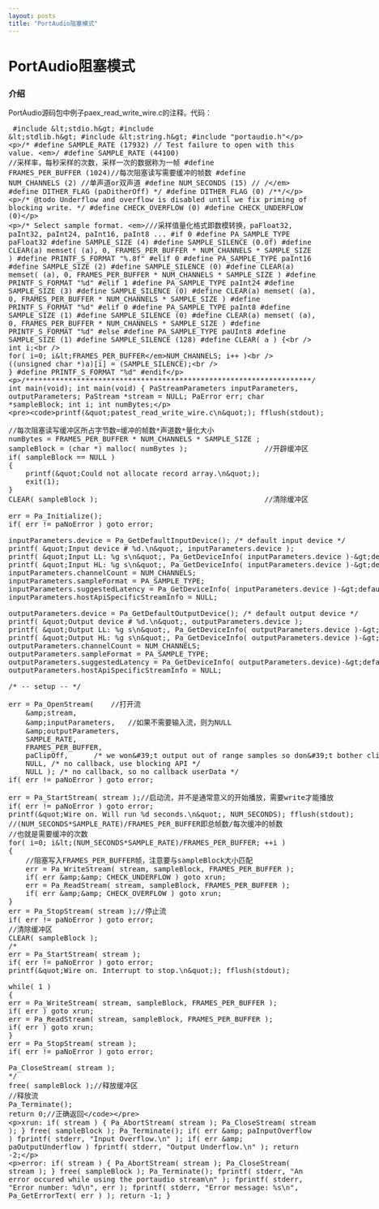 ```yaml
---
layout: posts
title: "PortAudio阻塞模式"
---
```


# PortAudio阻塞模式
### 介绍
PortAudio源码包中例子paex_read_write_wire.c的注释。代码：
<xmp class="prettyprint linenums">
#include <stdio.h>
#include <stdlib.h>
#include <string.h>
#include "portaudio.h"

/* #define SAMPLE_RATE  (17932) // Test failure to open with this value. */
#define SAMPLE_RATE  (44100)    //采样率，每秒采样的次数，采样一次的数据称为一帧
#define FRAMES_PER_BUFFER (1024)//每次阻塞读写需要缓冲的帧数
#define NUM_CHANNELS    (2)		//单声道or双声道
#define NUM_SECONDS     (15)	//
/* #define DITHER_FLAG     (paDitherOff)  */
#define DITHER_FLAG     (0) /**/

/* @todo Underflow and overflow is disabled until we fix priming of blocking write. */
#define CHECK_OVERFLOW  (0)
#define CHECK_UNDERFLOW  (0)


/* Select sample format. *///采样值量化格式即数模转换，paFloat32, paInt32, paInt24, paInt16, paInt8 ...
#if 0
#define PA_SAMPLE_TYPE  paFloat32
#define SAMPLE_SIZE (4)
#define SAMPLE_SILENCE  (0.0f)
#define CLEAR(a) memset( (a), 0, FRAMES_PER_BUFFER * NUM_CHANNELS * SAMPLE_SIZE )
#define PRINTF_S_FORMAT "%.8f"
#elif 0
#define PA_SAMPLE_TYPE  paInt16
#define SAMPLE_SIZE (2)
#define SAMPLE_SILENCE  (0)
#define CLEAR(a) memset( (a), 0,  FRAMES_PER_BUFFER * NUM_CHANNELS * SAMPLE_SIZE )
#define PRINTF_S_FORMAT "%d"
#elif 1
#define PA_SAMPLE_TYPE  paInt24
#define SAMPLE_SIZE (3)
#define SAMPLE_SILENCE  (0)
#define CLEAR(a) memset( (a), 0,  FRAMES_PER_BUFFER * NUM_CHANNELS * SAMPLE_SIZE )
#define PRINTF_S_FORMAT "%d"
#elif 0
#define PA_SAMPLE_TYPE  paInt8
#define SAMPLE_SIZE (1)
#define SAMPLE_SILENCE  (0)
#define CLEAR(a) memset( (a), 0,  FRAMES_PER_BUFFER * NUM_CHANNELS * SAMPLE_SIZE )
#define PRINTF_S_FORMAT "%d"
#else
#define PA_SAMPLE_TYPE  paUInt8
#define SAMPLE_SIZE (1)
#define SAMPLE_SILENCE  (128)
#define CLEAR( a ) { \
	int i; \
	for( i=0; i<FRAMES_PER_BUFFER*NUM_CHANNELS; i++ ) \
	((unsigned char *)a)[i] = (SAMPLE_SILENCE); \
}
#define PRINTF_S_FORMAT "%d"
#endif


/*******************************************************************/
int main(void);
int main(void)
{
	PaStreamParameters inputParameters, outputParameters;
	PaStream *stream = NULL;
	PaError err;
	char *sampleBlock;
	int i;
	int numBytes;


	printf("patest_read_write_wire.c\n"); fflush(stdout);

	//每次阻塞读写缓冲区所占字节数=缓冲的帧数*声道数*量化大小
	numBytes = FRAMES_PER_BUFFER * NUM_CHANNELS * SAMPLE_SIZE ;
	sampleBlock = (char *) malloc( numBytes );					//开辟缓冲区
	if( sampleBlock == NULL )
	{
		printf("Could not allocate record array.\n");
		exit(1);
	}
	CLEAR( sampleBlock );										//清除缓冲区

	err = Pa_Initialize();
	if( err != paNoError ) goto error;

	inputParameters.device = Pa_GetDefaultInputDevice(); /* default input device */
	printf( "Input device # %d.\n", inputParameters.device );
	printf( "Input LL: %g s\n", Pa_GetDeviceInfo( inputParameters.device )->defaultLowInputLatency );
	printf( "Input HL: %g s\n", Pa_GetDeviceInfo( inputParameters.device )->defaultHighInputLatency );
	inputParameters.channelCount = NUM_CHANNELS;
	inputParameters.sampleFormat = PA_SAMPLE_TYPE;
	inputParameters.suggestedLatency = Pa_GetDeviceInfo( inputParameters.device )->defaultHighInputLatency ;
	inputParameters.hostApiSpecificStreamInfo = NULL;

	outputParameters.device = Pa_GetDefaultOutputDevice(); /* default output device */
	printf( "Output device # %d.\n", outputParameters.device );
	printf( "Output LL: %g s\n", Pa_GetDeviceInfo( outputParameters.device )->defaultLowOutputLatency );
	printf( "Output HL: %g s\n", Pa_GetDeviceInfo( outputParameters.device )->defaultHighOutputLatency );
	outputParameters.channelCount = NUM_CHANNELS;
	outputParameters.sampleFormat = PA_SAMPLE_TYPE;
	outputParameters.suggestedLatency = Pa_GetDeviceInfo( outputParameters.device)->defaultHighOutputLatency;
	outputParameters.hostApiSpecificStreamInfo = NULL;

	/* -- setup -- */

	err = Pa_OpenStream(	//打开流
		&stream,
		&inputParameters,	//如果不需要输入流，则为NULL
		&outputParameters,
		SAMPLE_RATE,
		FRAMES_PER_BUFFER,
		paClipOff,      /* we won't output out of range samples so don't bother clipping them */
		NULL, /* no callback, use blocking API */
		NULL ); /* no callback, so no callback userData */
	if( err != paNoError ) goto error;

	err = Pa_StartStream( stream );//启动流，并不是通常意义的开始播放，需要write才能播放
	if( err != paNoError ) goto error;
	printf("Wire on. Will run %d seconds.\n", NUM_SECONDS); fflush(stdout);
	//(NUM_SECONDS*SAMPLE_RATE)/FRAMES_PER_BUFFER即总帧数/每次缓冲的帧数
	//也就是需要缓冲的次数
	for( i=0; i<(NUM_SECONDS*SAMPLE_RATE)/FRAMES_PER_BUFFER; ++i )
	{
		//阻塞写入FRAMES_PER_BUFFER帧，注意要与sampleBlock大小匹配
		err = Pa_WriteStream( stream, sampleBlock, FRAMES_PER_BUFFER );
		if( err && CHECK_UNDERFLOW ) goto xrun;
		err = Pa_ReadStream( stream, sampleBlock, FRAMES_PER_BUFFER );
		if( err && CHECK_OVERFLOW ) goto xrun;
	}
	err = Pa_StopStream( stream );//停止流
	if( err != paNoError ) goto error;
	//清除缓冲区
	CLEAR( sampleBlock );
	/*
	err = Pa_StartStream( stream );
	if( err != paNoError ) goto error;
	printf("Wire on. Interrupt to stop.\n"); fflush(stdout);

	while( 1 )
	{
	err = Pa_WriteStream( stream, sampleBlock, FRAMES_PER_BUFFER );
	if( err ) goto xrun;
	err = Pa_ReadStream( stream, sampleBlock, FRAMES_PER_BUFFER );
	if( err ) goto xrun;
	}
	err = Pa_StopStream( stream );
	if( err != paNoError ) goto error;

	Pa_CloseStream( stream );
	*/
	free( sampleBlock );//释放缓冲区
	//释放流
	Pa_Terminate();
	return 0;//正确返回

xrun:
	if( stream ) {
		Pa_AbortStream( stream );
		Pa_CloseStream( stream );
	}
	free( sampleBlock );
	Pa_Terminate();
	if( err & paInputOverflow )
		fprintf( stderr, "Input Overflow.\n" );
	if( err & paOutputUnderflow )
		fprintf( stderr, "Output Underflow.\n" );
	return -2;

error:
	if( stream ) {
		Pa_AbortStream( stream );
		Pa_CloseStream( stream );
	}
	free( sampleBlock );
	Pa_Terminate();
	fprintf( stderr, "An error occured while using the portaudio stream\n" );
	fprintf( stderr, "Error number: %d\n", err );
	fprintf( stderr, "Error message: %s\n", Pa_GetErrorText( err ) );
	return -1;
}
</xmp>